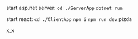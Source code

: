 start asp.net server: 
`cd ./ServerApp`
`dotnet run`

start react:
`cd ./ClientApp`
`npm i`
`npm run dev` pizda

x_x

